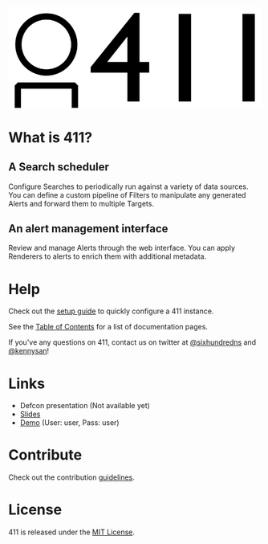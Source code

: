 ![411](/docs/imgs/logo.png?raw=true)


What is 411?
============

A Search scheduler
------------------

Configure Searches to periodically run against a variety of data sources. You can define a custom pipeline of Filters to manipulate any generated Alerts and forward them to multiple Targets.


An alert management interface
-----------------------------

Review and manage Alerts through the web interface. You can apply Renderers to alerts to enrich them with additional metadata.


Help
====

Check out the [setup guide](/docs/Setup.md) to quickly configure a 411 instance.

See the [Table of Contents](/docs/README.md) for a list of documentation pages.

If you've any questions on 411, contact us on twitter at [@sixhundredns](https://twitter.com/sixhundredns) and [@kennysan](https://twitter.com/Kennysan)!


Links
=====

- Defcon presentation (Not available yet)
- [Slides](https://speakerdeck.com/kennysan/411-a-framework-for-managing-security-alerts)
- [Demo](https://demo.fouroneone.io) (User: user, Pass: user)


Contribute
==========

Check out the contribution [guidelines](/CONTRIBUTING.md).


License
=======

411 is released under the [MIT License](/LICENSE).
